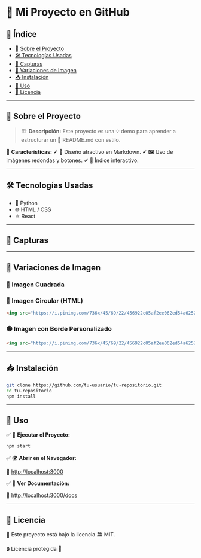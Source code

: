 # 🚀 Mi Proyecto en GitHub

## 📖 Índice

- [📌 Sobre el Proyecto](#-sobre-el-proyecto)
- [🛠️ Tecnologías Usadas](#-tecnologías-usadas)
- [📸 Capturas](#-capturas)
- [🎨 Variaciones de Imagen](#-variaciones-de-imagen)
- [📥 Instalación](#-instalación)
- [📌 Uso](#-uso)
- [📜 Licencia](#-licencia)

---

## 📌 Sobre el Proyecto

> 🏗️ **Descripción:** Este proyecto es una 💡 demo para aprender a estructurar un 📖 README.md con estilo.

📌 **Características:** ✔ 🎨 Diseño atractivo en Markdown. ✔ 🖼️ Uso de imágenes redondas y botones. ✔ 📌 Índice interactivo.

---

## 🛠️ Tecnologías Usadas

- 🐍 Python
- 🌐 HTML / CSS
- ⚛️ React

---

## 📸 Capturas

---

## 🎨 Variaciones de Imagen

### 🔵 Imagen Cuadrada



### 🔴 Imagen Circular (HTML)

```html
<img src="https://i.pinimg.com/736x/45/69/22/456922c05af2ee062ed54a6252bb84fb.jpg" width="200" height="200" style="border-radius:50%;" alt="Imagen Circular">
```

### 🟢 Imagen con Borde Personalizado

```html
<img src="https://i.pinimg.com/736x/45/69/22/456922c05af2ee062ed54a6252bb84fb.jpg" width="200" height="200" style="border: 5px solid red; border-radius:10px;" alt="Imagen con Borde">
```

---

## 📥 Instalación

```bash
git clone https://github.com/tu-usuario/tu-repositorio.git
cd tu-repositorio
npm install
```

---

## 📌 Uso

✅ 🚀 **Ejecutar el Proyecto:**

```bash
npm start
```

✅ 🌍 **Abrir en el Navegador:**

📎 [http://localhost:3000](http://localhost:3000)

✅ 📜 **Ver Documentación:**

📎 [http://localhost:3000/docs](http://localhost:3000/docs)

---

## 📜 Licencia

📄 Este proyecto está bajo la licencia 🏛️ MIT.

🔒 Licencia protegida 🔐

